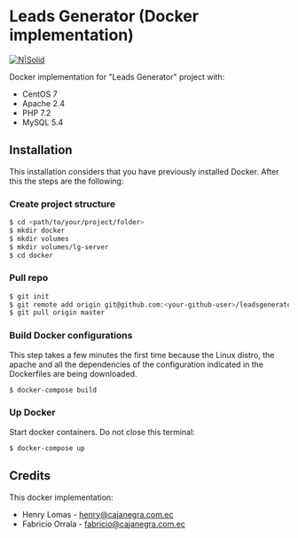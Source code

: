 # Leads Generator (Docker implementation)

[![N|Solid](http://www.cajanegra.com.ec/wp-content/uploads/2017/01/cropped-faviconCN-32x32.png)](http://www.cajanegra.com.ec)

Docker implementation for "Leads Generator" project with:

  - CentOS 7
  - Apache 2.4
  - PHP 7.2
  - MySQL 5.4

## Installation
This installation considers that you have previously installed Docker. After this the steps are the following:

### Create project structure
```sh
$ cd <path/to/your/project/folder>
$ mkdir docker
$ mkdir volumes
$ mkdir volumes/lg-server
$ cd docker
```

### Pull repo
```sh
$ git init
$ git remote add origin git@github.com:<your-github-user>/leadsgeneratorcn-docker.git
$ git pull origin master
```

### Build Docker configurations
This step takes a few minutes the first time because the Linux distro, the apache and all the dependencies of the configuration indicated in the Dockerfiles are being downloaded.
```sh
$ docker-compose build
```

### Up Docker
Start docker containers. Do not close this terminal:
```sh
$ docker-compose up
```

## Credits
This docker implementation:
  - Henry Lomas - <henry@cajanegra.com.ec>
  - Fabricio Orrala - <fabricio@cajanegra.com.ec>
